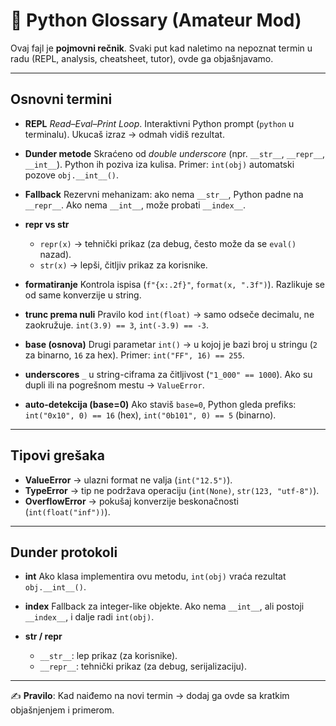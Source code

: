 # 📖 Python Glossary (Amateur Mod)

Ovaj fajl je **pojmovni rečnik**. Svaki put kad naletimo na nepoznat termin u radu (REPL, analysis, cheatsheet, tutor), ovde ga objašnjavamo.

---

## Osnovni termini

- **REPL**
  _Read–Eval–Print Loop_. Interaktivni Python prompt (`python` u terminalu). Ukucaš izraz → odmah vidiš rezultat.

- **Dunder metode**
  Skraćeno od _double underscore_ (npr. `__str__`, `__repr__`, `__int__`). Python ih poziva iza kulisa. Primer: `int(obj)` automatski pozove `obj.__int__()`.

- **Fallback**
  Rezervni mehanizam: ako nema `__str__`, Python padne na `__repr__`. Ako nema `__int__`, može probati `__index__`.

- **repr vs str**

  - `repr(x)` → tehnički prikaz (za debug, često može da se `eval()` nazad).
  - `str(x)` → lepši, čitljiv prikaz za korisnike.

- **formatiranje**
  Kontrola ispisa (`f"{x:.2f}"`, `format(x, ".3f")`). Razlikuje se od same konverzije u string.

- **trunc prema nuli**
  Pravilo kod `int(float)` → samo odseče decimalu, ne zaokružuje.
  `int(3.9) == 3`, `int(-3.9) == -3`.

- **base (osnova)**
  Drugi parametar `int()` → u kojoj je bazi broj u stringu (`2` za binarno, `16` za hex).
  Primer: `int("FF", 16) == 255`.

- **underscores**
  `_` u string-ciframa za čitljivost (`"1_000" == 1000`). Ako su dupli ili na pogrešnom mestu → `ValueError`.

- **auto-detekcija (base=0)**
  Ako staviš `base=0`, Python gleda prefiks:
  `int("0x10", 0) == 16` (hex),
  `int("0b101", 0) == 5` (binarno).

---

## Tipovi grešaka

- **ValueError** → ulazni format ne valja (`int("12.5")`).
- **TypeError** → tip ne podržava operaciju (`int(None)`, `str(123, "utf-8")`).
- **OverflowError** → pokušaj konverzije beskonačnosti (`int(float("inf"))`).

---

## Dunder protokoli

- ****int****
  Ako klasa implementira ovu metodu, `int(obj)` vraća rezultat `obj.__int__()`.

- ****index****
  Fallback za integer-like objekte. Ako nema `__int__`, ali postoji `__index__`, i dalje radi `int(obj)`.

- ****str** / **repr****
  - `__str__`: lep prikaz (za korisnike).
  - `__repr__`: tehnički prikaz (za debug, serijalizaciju).

---

✍️ **Pravilo**: Kad naiđemo na novi termin → dodaj ga ovde sa kratkim objašnjenjem i primerom.
